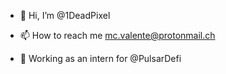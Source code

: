 - 👋 Hi, I’m @1DeadPixel

- 📫 How to reach me mc.valente@protonmail.ch

- :construction_worker: Working as an intern for @PulsarDefi

